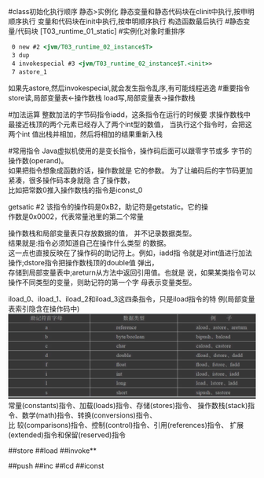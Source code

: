 #class初始化执行顺序
静态>实例化
静态变量和静态代码块在clinit中执行,按申明顺序执行
变量和代码块在init中执行,按申明顺序执行
构造函数最后执行
#静态变量/代码块
[T03_runtime_01_static]
#实例化对象时重排序
```asp
 0 new #2 <jvm/T03_runtime_02_instance$T>
 3 dup
 4 invokespecial #3 <jvm/T03_runtime_02_instance$T.<init>>
 7 astore_1
```
如果先astore,然后invokespecial,就会发生指令乱序,有可能线程逃逸
#重要指令
store读,局部变量表<-操作数栈
load写,局部变量表->操作数栈

#加法运算
整数加法的字节码指令iadd，这条指令在运行的时候要 求操作数栈中最接近栈顶的两个元素已经存入了两个int型的数值，
当执行这个指令时，会把这两个int 值出栈并相加，然后将相加的结果重新入栈

#常用指令
Java虚拟机使用的是变长指令，操作码后面可以跟零字节或多 字节的操作数(operand)。  
如果把指令想象成函数的话，操作数就是 它的参数。
为了让编码后的字节码更加紧凑，很多操作码本身就隐 含了操作数，  
比如把常数0推入操作数栈的指令是iconst_0

getsatic #2
该指令的操作码是0xB2，助记符是getstatic。它的操   
作数是0x0002，代表常量池里的第二个常量

操作数栈和局部变量表只存放数据的值， 并不记录数据类型。  
结果就是:指令必须知道自己在操作什么类型 的数据。  
这一点也直接反映在了操作码的助记符上。例如，iadd指 令就是对int值进行加法操作;dstore指令把操作数栈顶的double值 弹出，  
存储到局部变量表中;areturn从方法中返回引用值。也就是 说，如果某类指令可以操作不同类型的变量，则助记符的第一个字 母表示变量类型。

iload_0、iload_1、iload_2和iload_3这四条指令，只是iload指令的特 例(局部变量表索引隐含在操作码中)
![](.z_04_指令集与解释器_images/855dec85.png)
常量(constants)指令、加载(loads)指令、存储(stores)指令、 操作数栈(stack)指令、数学(math)指令、转换(conversions)指令、  
比 较(comparisons)指令、控制(control)指令、引用(references)指令、 扩展(extended)指令和保留(reserved)指令


##store
##load
##invoke**

##push
##inc
##lcd
##iconst
